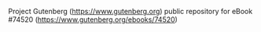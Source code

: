 Project Gutenberg (https://www.gutenberg.org) public repository for
eBook #74520 (https://www.gutenberg.org/ebooks/74520)
